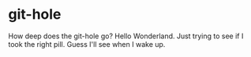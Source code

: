 # git-hole
How deep does the git-hole go?
Hello Wonderland.
Just trying to see if I took the right pill.
Guess I'll see when I wake up.
